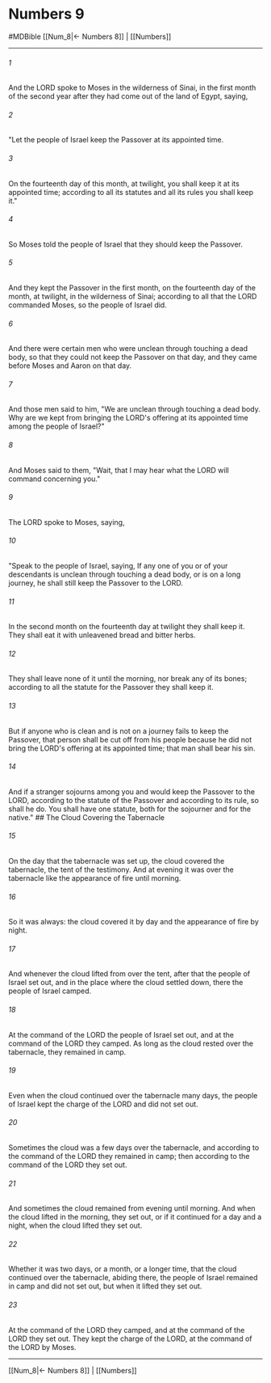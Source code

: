 # Numbers 9
#MDBible
[[Num_8|← Numbers 8]] | [[Numbers]]

***

###### 1 

And the LORD spoke to Moses in the wilderness of Sinai, in the first month of the second year after they had come out of the land of Egypt, saying, 

###### 2 

"Let the people of Israel keep the Passover at its appointed time. 

###### 3 

On the fourteenth day of this month, at twilight, you shall keep it at its appointed time; according to all its statutes and all its rules you shall keep it." 

###### 4 

So Moses told the people of Israel that they should keep the Passover. 

###### 5 

And they kept the Passover in the first month, on the fourteenth day of the month, at twilight, in the wilderness of Sinai; according to all that the LORD commanded Moses, so the people of Israel did. 

###### 6 

And there were certain men who were unclean through touching a dead body, so that they could not keep the Passover on that day, and they came before Moses and Aaron on that day. 

###### 7 

And those men said to him, "We are unclean through touching a dead body. Why are we kept from bringing the LORD's offering at its appointed time among the people of Israel?" 

###### 8 

And Moses said to them, "Wait, that I may hear what the LORD will command concerning you." 

###### 9 

The LORD spoke to Moses, saying, 

###### 10 

"Speak to the people of Israel, saying, If any one of you or of your descendants is unclean through touching a dead body, or is on a long journey, he shall still keep the Passover to the LORD. 

###### 11 

In the second month on the fourteenth day at twilight they shall keep it. They shall eat it with unleavened bread and bitter herbs. 

###### 12 

They shall leave none of it until the morning, nor break any of its bones; according to all the statute for the Passover they shall keep it. 

###### 13 

But if anyone who is clean and is not on a journey fails to keep the Passover, that person shall be cut off from his people because he did not bring the LORD's offering at its appointed time; that man shall bear his sin. 

###### 14 

And if a stranger sojourns among you and would keep the Passover to the LORD, according to the statute of the Passover and according to its rule, so shall he do. You shall have one statute, both for the sojourner and for the native." ## The Cloud Covering the Tabernacle 

###### 15 

On the day that the tabernacle was set up, the cloud covered the tabernacle, the tent of the testimony. And at evening it was over the tabernacle like the appearance of fire until morning. 

###### 16 

So it was always: the cloud covered it by day and the appearance of fire by night. 

###### 17 

And whenever the cloud lifted from over the tent, after that the people of Israel set out, and in the place where the cloud settled down, there the people of Israel camped. 

###### 18 

At the command of the LORD the people of Israel set out, and at the command of the LORD they camped. As long as the cloud rested over the tabernacle, they remained in camp. 

###### 19 

Even when the cloud continued over the tabernacle many days, the people of Israel kept the charge of the LORD and did not set out. 

###### 20 

Sometimes the cloud was a few days over the tabernacle, and according to the command of the LORD they remained in camp; then according to the command of the LORD they set out. 

###### 21 

And sometimes the cloud remained from evening until morning. And when the cloud lifted in the morning, they set out, or if it continued for a day and a night, when the cloud lifted they set out. 

###### 22 

Whether it was two days, or a month, or a longer time, that the cloud continued over the tabernacle, abiding there, the people of Israel remained in camp and did not set out, but when it lifted they set out. 

###### 23 

At the command of the LORD they camped, and at the command of the LORD they set out. They kept the charge of the LORD, at the command of the LORD by Moses. 

***

[[Num_8|← Numbers 8]] | [[Numbers]]
